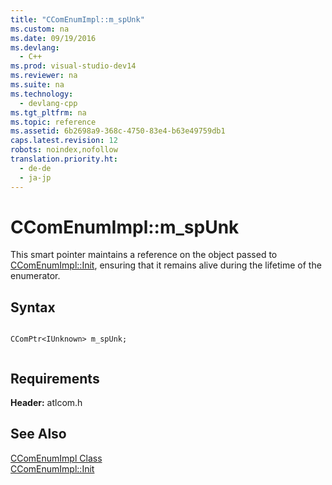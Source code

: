 ```yaml
---
title: "CComEnumImpl::m_spUnk"
ms.custom: na
ms.date: 09/19/2016
ms.devlang: 
  - C++
ms.prod: visual-studio-dev14
ms.reviewer: na
ms.suite: na
ms.technology: 
  - devlang-cpp
ms.tgt_pltfrm: na
ms.topic: reference
ms.assetid: 6b2698a9-368c-4750-83e4-b63e49759db1
caps.latest.revision: 12
robots: noindex,nofollow
translation.priority.ht: 
  - de-de
  - ja-jp
---
```

# CComEnumImpl::m_spUnk
This smart pointer maintains a reference on the object passed to [CComEnumImpl::Init](../vs140/CComEnumImpl--Init.md), ensuring that it remains alive during the lifetime of the enumerator.  
  
## Syntax  
  
```  
  
CComPtr<IUnknown> m_spUnk;  
  
```  
  
## Requirements  
 **Header:** atlcom.h  
  
## See Also  
 [CComEnumImpl Class](../vs140/CComEnumImpl-Class.md)   
 [CComEnumImpl::Init](../vs140/CComEnumImpl--Init.md)